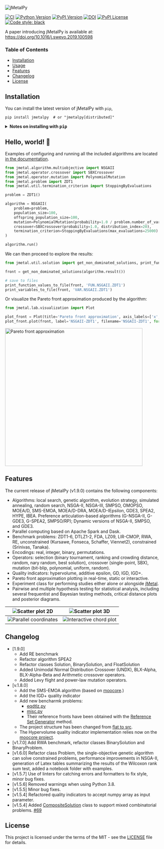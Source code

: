 ![jMetalPy](docs/source/jmetalpy.png)

[![CI](https://github.com/jMetal/jMetalPy/actions/workflows/ci.yml/badge.svg)](https://github.com/jMetal/jMetalPy/actions/workflows/ci.yml)
[![Python Version](https://img.shields.io/badge/python-3.10%20%7C%203.11%20%7C%203.12-blue)](https://www.python.org/downloads/)
[![PyPI Version](https://img.shields.io/pypi/v/jMetalPy.svg)](https://pypi.org/project/jMetalPy/)
[![DOI](https://img.shields.io/badge/DOI-10.1016%2Fj.swevo.2019.100598-blue)](https://doi.org/10.1016/j.swevo.2019.100598)
[![PyPI License](https://img.shields.io/pypi/l/jMetalPy.svg)](https://pypi.org/project/jMetalPy/)
[![Code style: black](https://img.shields.io/badge/code%20style-black-000000.svg)](https://github.com/psf/black)

A paper introducing jMetalPy is available at: https://doi.org/10.1016/j.swevo.2019.100598

### Table of Contents
- [Installation](#installation)
- [Usage](#hello-world-)
- [Features](#features)
- [Changelog](#changelog)
- [License](#license)

## Installation

You can install the latest version of jMetalPy with `pip`, 

```console
pip install jmetalpy  # or "jmetalpy[distributed]"
```

<details><summary><b>Notes on installing with <tt>pip</tt></b></summary>
<p>

jMetalPy includes features for parallel and distributed computing based on [pySpark](https://spark.apache.org/docs/latest/api/python/index.html) and [Dask](https://dask.org/).

These (extra) dependencies are *not* automatically installed when running `pip`, which only comprises the core functionality of the framework (enough for most users):

```console
pip install jmetalpy
```

This is the equivalent of running: 

```console
pip install "jmetalpy[core]"
```

Other supported commands are listed next:

```console
pip install "jmetalpy[dev]"  # Install requirements for development
pip install "jmetalpy[distributed]"  # Install requirements for parallel/distributed computing
pip install "jmetalpy[complete]"  # Install all requirements
```

</p>
</details>

## Hello, world! 👋

Examples of configuring and running all the included algorithms are located [in the documentation](https://jmetal.github.io/jMetalPy).

```python
from jmetal.algorithm.multiobjective import NSGAII
from jmetal.operator.crossover import SBXCrossover
from jmetal.operator.mutation import PolynomialMutation
from jmetal.problem import ZDT1
from jmetal.util.termination_criterion import StoppingByEvaluations

problem = ZDT1()

algorithm = NSGAII(
    problem=problem,
    population_size=100,
    offspring_population_size=100,
    mutation=PolynomialMutation(probability=1.0 / problem.number_of_variables(), distribution_index=20),
    crossover=SBXCrossover(probability=1.0, distribution_index=20),
    termination_criterion=StoppingByEvaluations(max_evaluations=25000)
)

algorithm.run()
```

We can then proceed to explore the results:

```python
from jmetal.util.solution import get_non_dominated_solutions, print_function_values_to_file, print_variables_to_file

front = get_non_dominated_solutions(algorithm.result())

# save to files
print_function_values_to_file(front, 'FUN.NSGAII.ZDT1')
print_variables_to_file(front, 'VAR.NSGAII.ZDT1')
```

Or visualize the Pareto front approximation produced by the algorithm:

```python
from jmetal.lab.visualization import Plot

plot_front = Plot(title='Pareto front approximation', axis_labels=['x', 'y'])
plot_front.plot(front, label='NSGAII-ZDT1', filename='NSGAII-ZDT1', format='png')
```

<img src=docs/source/_static/NSGAII-ZDT1.png width=450 alt="Pareto front approximation">

## Features
The current release of jMetalPy (v1.9.0) contains the following components:

* Algorithms: local search, genetic algorithm, evolution strategy, simulated annealing, random search, NSGA-II, NSGA-III, SMPSO, OMOPSO, MOEA/D, SMS-EMOA, MOEA/D-DRA, MOEA/D-IEpsilon, GDE3, SPEA2, HYPE, IBEA. Preference articulation-based algorithms (G-NSGA-II, G-GDE3, G-SPEA2, SMPSO/RP); Dynamic versions of NSGA-II, SMPSO, and GDE3.
* Parallel computing based on Apache Spark and Dask.
* Benchmark problems: ZDT1-6, DTLZ1-2, FDA, LZ09, LIR-CMOP, RWA, RE, unconstrained (Kursawe, Fonseca, Schaffer, Viennet2), constrained (Srinivas, Tanaka).
* Encodings: real, integer, binary, permutations.
* Operators: selection (binary tournament, ranking and crowding distance, random, nary random, best solution), crossover (single-point, SBX), mutation (bit-blip, polynomial, uniform, random).
* Quality indicators: hypervolume, additive epsilon, GD, IGD, IGD+.
* Pareto front approximation plotting in real-time, static or interactive.
* Experiment class for performing studies either alone or alongside [jMetal](https://github.com/jMetal/jMetal).
* Pairwise and multiple hypothesis testing for statistical analysis, including several frequentist and Bayesian testing methods, critical distance plots and posterior diagrams.

| ![Scatter plot 2D](docs/source/_static/2D.gif) | ![Scatter plot 3D](docs/source/_static/3D.gif) |
|-------------- | ----------------  |
| ![Parallel coordinates](docs/source/_static/p-c.gif) | ![Interactive chord plot](docs/source/_static/chordplot.gif) |

## Changelog

* [1.9.0]
  * Add RE benchmark  
  * Refactor algorithm SPEA2 
  * Refactor classes Solution, BinarySolution, and FloatSolution
  * Added Unimodal Normal Distribution Crossover (UNDX), BLX-Alpha, BLX-Alpha-Beta and Arithmetic crossover operators.
  * Added Levy flight and power-law mutation operators.
* [v.1.8.0] 
  * Add the SMS-EMOA algorithm (based on [moocore](https://multi-objective.github.io/moocore/python/).) 
  * Add the IGD+ quality indicator
  * Add new bencharmk problems:
    * [eqdtlz.py](https://github.com/jMetal/jMetalPy/blob/main/src/jmetal/problem/multiobjective/eqdtlz.py)
    * [misc.py](https://github.com/jMetal/jMetalPy/blob/main/src/jmetal/problem/multiobjective/misc.py)
    * Their reference fronts have been obtained with the [Reference Set Generator](https://doi.org/10.3390/math13101626)  method.
  * The project structure has been changed from [flat to src](https://www.pyopensci.org/python-package-guide/package-structure-code/python-package-structure.html). 
  * The Hypervolume quality indicator implementation relies now on the [moocore project](https://multi-objective.github.io/moocore/python/).
* [v1.7.0] Add RWA benchmark, refactor classes BinarySolution and BinaryProblem.
* [v1.6.0] Refactor class Problem, the single-objective genetic algorithm can solve constrained problems, performance improvements in NSGA-II, generation of Latex tables summarizing the results of the Wilcoxon rank sum test, added a notebook folder with examples.
* [v1.5.7] Use of linters for catching errors and formatters to fix style, minor bug fixes.
* [v1.5.6] Removed warnings when using Python 3.8.
* [v1.5.5] Minor bug fixes.
* [v1.5.4] Refactored quality indicators to accept numpy array as input parameter.
* [v1.5.4] Added [CompositeSolution](https://github.com/jMetal/jMetalPy/blob/master/jmetal/core/solution.py#L111) class to support mixed combinatorial problems. [#69](https://github.com/jMetal/jMetalPy/issues/69)

## License

This project is licensed under the terms of the MIT - see the [LICENSE](LICENSE) file for details.
